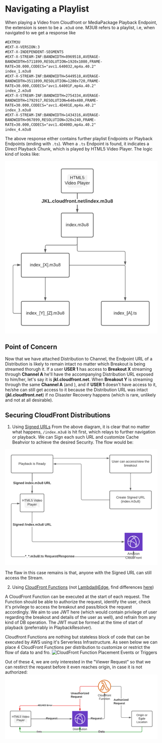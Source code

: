 
# Navigating a Playlist

When playing a Video from Cloudfront or MediaPackage Playback Endpoint, the extension is seen to be a `.m3u8` one. M3U8 refers to a playlist, i.e, when navigated to we get a response like

```
#EXTM3U
#EXT-X-VERSION:3
#EXT-X-INDEPENDENT-SEGMENTS
#EXT-X-STREAM-INF:BANDWIDTH=8969518,AVERAGE-BANDWIDTH=5711899,RESOLUTION=1920x1080,FRAME-RATE=30.000,CODECS="avc1.640032,mp4a.40.2"
index_1.m3u8
#EXT-X-STREAM-INF:BANDWIDTH=5449518,AVERAGE-BANDWIDTH=3511899,RESOLUTION=1280x720,FRAME-RATE=30.000,CODECS="avc1.64001F,mp4a.40.2"
index_2.m3u8
#EXT-X-STREAM-INF:BANDWIDTH=2754334,AVERAGE-BANDWIDTH=1792917,RESOLUTION=640x480,FRAME-RATE=30.000,CODECS="avc1.4D401E,mp4a.40.2"
index_3.m3u8
#EXT-X-STREAM-INF:BANDWIDTH=1434316,AVERAGE-BANDWIDTH=967899,RESOLUTION=320x240,FRAME-RATE=30.000,CODECS="avc1.4D400D,mp4a.40.2"
index_4.m3u8
```
The above response either contains further playlist Endpoints or Playback Endpoints (ending with `.ts`). When a `.ts` Endpoint is found, it indicates a Direct Playback Chunk, which is played by HTML5 Video Player. The logic kind of looks like:

![Video Playback Flow](./images/video-playback-navigation.png)

## Point of Concern

Now that we have attached Distribution to Channel, the Endpoint URL of a Distribution is likely to remain intact no matter which Breakout is being streamed thorugh it. If a user **USER 1** has access to **Breakout X** streaming through **Channel A** he'll have the accompanying Distribution URL exposed to him/her, let's say it is **jkl.cloudfront.net**. When **Breakout Y** is streaming through the same **Channel A** (and ), and if **USER 1** doesn't have access to it, he/she can still get access to it because the Distribution URL was intact (**jkl.cloudfront.net**) if no Disaster Recovery happens (which is rare, unlikely and not at all desirable).

## Securing CloudFront Distributions

1. Using [Signed URLs](https://docs.aws.amazon.com/AmazonCloudFront/latest/DeveloperGuide/private-content-signed-urls.html)
From the above diagram, it is clear that no matter what happens, `/index.m3u8` is hit first, which relays to further navigation or playback. We can Sign each such URL and customize Cache Beahvior to achieve the desired Security. The flow would be:

![Signed URL Flow](./images/signed-url-flow.png)

The flaw in this case remains is that, anyone with the Signed URL can still access the Stream.

2. Using [CloudFront Functions](https://aws.amazon.com/blogs/aws/introducing-cloudfront-functions-run-your-code-at-the-edge-with-low-latency-at-any-scale/) (not [Lambda@Edge](https://aws.amazon.com/lambda/edge/), find differences [here](https://www.sentiatechblog.com/cloudfront-functions-and-lambda-edge-compared))

A CloudFront Function can be executed at the start of each request. The Function should be able to authorize the request, identify the user, check it's privilege to access the breakout and pass/block the request accordingly. We aim to use JWT here (which would contain privilege of user regarding the breakout and details of the user as well), and refrain from any kind of DB operation. The JWT must be formed at the time of start of playback (preferrably in PlaybackResolver).

Cloudfront Functions are nothing but stateless block of code that can be executed by AWS using it's Serverless Infrastructure. As seen below we can place 4 CloudFront Functions per distribution to customize or restrict the flow of data to and fro.
![CloudFront Function Placement Events or Triggers](https://miro.medium.com/max/1180/1*gl_lWwQj2LUBIV_r-rZyig.png)

Out of these 4, we are only interested in the "Viewer Request" so that we can restirct the request before it even reaches origin, in case it is not authorized:
![Cloufront Function Flow](./images/cloudfront-function-flow.png)